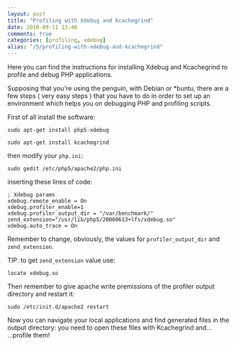 ```yaml
---
layout: post
title: "Profiling with Xdebug and Kcachegrind"
date: 2010-09-11 13:40
comments: true
categories: [profiling, xdebug]
alias: "/5/profiling-with-xdebug-and-kcachegrind"
---
```


Here you can find the instructions for installing Xdebug and Kcachegrind to profile and debug PHP applications.
<!-- more -->

Supposing that you're using the penguin, with Debian or *buntu, there are a few steps ( very easy steps ) that you have to do in order to set up an environment which helps you on debugging PHP and profiling scripts.

First of all install the software:

``` 
sudo apt-get install php5-xdebug

sudo apt-get install kcachegrind
```

then modify your `php.ini`:

``` 
sudo gedit /etc/php5/apache2/php.ini
```

inserting these lines of code:

``` 
; Xdebug params
xdebug.remote_enable = On
xdebug.profiler_enable=1
xdebug.profiler_output_dir = "/var/benchmark/"
zend_extension="/usr/lib/php5/20060613+lfs/xdebug.so"
xdebug.auto_trace = On
```

Remember to change, obviously, the values for `profiler_output_dir` and `zend_extension`.

TIP: to get `zend_extension` value use:

``` 
locate xdebug.so
```

Then remember to give apache write premissions of the profiler output directory and restart it:

``` 
sudo /etc/init.d/apache2 restart
```

Now you can navigate your local applications and find generated files in the output directory: you need to open these files with Kcachegrind and...   ...profile them!